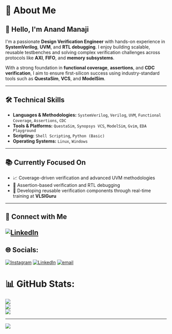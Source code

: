 # 💫 About Me

## 👋 Hello, I'm **Anand Manaji**

I'm a passionate **Design Verification Engineer** with hands-on experience in **SystemVerilog**, **UVM**, and **RTL debugging**. I enjoy building scalable, reusable testbenches and solving complex verification challenges across protocols like **AXI**, **FIFO**, and **memory subsystems**.

With a strong foundation in **functional coverage**, **assertions**, and **CDC verification**, I aim to ensure first-silicon success using industry-standard tools such as **QuestaSim**, **VCS**, and **ModelSim**.

---

## 🛠️ Technical Skills

- **Languages & Methodologies:** `SystemVerilog`, `Verilog`, `UVM`, `Functional Coverage`, `Assertions`, `CDC`  
- **Tools & Platforms:** `QuestaSim`, `Synopsys VCS`, `ModelSim`, `Gvim`, `EDA Playground`  
- **Scripting:** `Shell Scripting`, `Python (Basic)`  
- **Operating Systems:** `Linux`, `Windows`

---

## 📚 Currently Focused On

- 📈 Coverage-driven verification and advanced UVM methodologies  
- 🧠 Assertion-based verification and RTL debugging  
- 🧩 Developing reusable verification components through real-time training at **VLSIGuru**

---

## 🔗 Connect with Me<br><br>[![LinkedIn](https://img.shields.io/badge/LinkedIn-Anand%20Manaji-blue?logo=linkedin)](https://www.linkedin.com/in/anand-manaji/)<br>


## 🌐 Socials:
[![Instagram](https://img.shields.io/badge/Instagram-%23E4405F.svg?logo=Instagram&logoColor=white)](https://instagram.com/anandmanjai8088) [![LinkedIn](https://img.shields.io/badge/LinkedIn-%230077B5.svg?logo=linkedin&logoColor=white)](https://linkedin.com/in/anandmanaji) [![email](https://img.shields.io/badge/Email-D14836?logo=gmail&logoColor=white)](mailto:anandmanaji8088@gmail.com) 
# 📊 GitHub Stats:
![](https://github-readme-stats.vercel.app/api?username=Anandmanaji&theme=dark&hide_border=false&include_all_commits=false&count_private=false)<br/>
![](https://nirzak-streak-stats.vercel.app/?user=Anandmanaji&theme=dark&hide_border=false)<br/>
![](https://github-readme-stats.vercel.app/api/top-langs/?username=Anandmanaji&theme=dark&hide_border=false&include_all_commits=false&count_private=false&layout=compact)

---
[![](https://visitcount.itsvg.in/api?id=Anandmanaji&icon=0&color=0)](https://visitcount.itsvg.in)

<!-- Proudly created with GPRM ( https://gprm.itsvg.in ) -->
